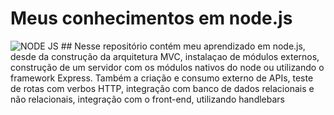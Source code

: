 # Meus conhecimentos em node.js
<img aling='center' alt= 'NODE JS' src='https://img.shields.io/badge/Node.js-43853D?style=for-the-badge&logo=node.js&logoColor=white'/>
##
Nesse repositório contém meu aprendizado em node.js, desde da construção da arquitetura MVC, instalaçao de módulos externos, construção de um servidor com os módulos nativos do node 
ou utilizando o framework Express. Também a criação e consumo externo de APIs, teste de rotas com verbos HTTP, integração com banco de dados relacionais 
e não relacionais, integração com o front-end, utilizando handlebars
